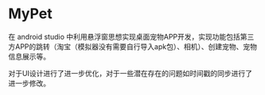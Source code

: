# MyPet
在 android studio 中利用悬浮窗思想实现桌面宠物APP开发，实现功能包括第三方APP的跳转（淘宝（模拟器没有需要自行导入apk包）、相机）、创建宠物、宠物信息展示等。

对于UI设计进行了进一步优化，对于一些潜在存在的问题如时间戳的同步进行了进一步修改。
